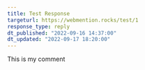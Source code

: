 ```yaml
---
title: Test Response
targeturl: https://webmention.rocks/test/1
response_type: reply
dt_published: "2022-09-16 14:37:00" 
dt_updated: "2022-09-17 18:20:00"
---
```


This is my comment